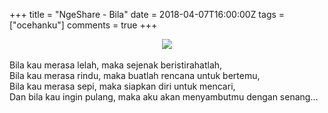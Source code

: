 +++
title = "NgeShare - Bila"
date = 2018-04-07T16:00:00Z
tags = ["ocehanku"]
comments = true
+++

<center><img border="0" data-original-height="600" data-original-width="1200" src="https://2.bp.blogspot.com/-NsGo7RbANm4/XDUofkHCtCI/AAAAAAAASyI/qweTXhDaN8wIMsntSeSNCS1y_wCCHnPhgCLcBGAs/s1600/story.png" /></center><br /><div style="text-align: justify;">Bila kau merasa lelah, maka sejenak beristirahatlah,<br />Bila kau merasa rindu, maka buatlah rencana untuk bertemu,<br />Bila kau merasa sepi, maka siapkan diri untuk mencari,<br />Dan bila kau ingin pulang, maka aku akan menyambutmu dengan senang... </div>

